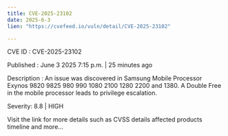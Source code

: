```yaml
---
title: CVE-2025-23102
date: 2025-6-3
lien: "https://cvefeed.io/vuln/detail/CVE-2025-23102"

---
```


CVE ID : CVE-2025-23102

Published :  June 3
2025
7:15 p.m. | 25 minutes ago

Description : An issue was discovered in Samsung Mobile Processor Exynos 9820
9825
980
990
1080
2100
1280
2200
and 1380. A Double Free in the mobile processor leads to privilege escalation.

Severity: 8.8 | HIGH

Visit the link for more details
such as CVSS details
affected products
timeline
and more...
